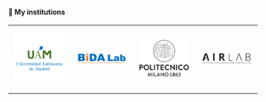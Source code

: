 #### :school: My institutions

<table>
  <tr>
    <td width="25%">
      <div>
        <p align="center"><img src="../assets/img/experiences/uam.png" style="width:90%;height:auto;"></p>
      </div>
    </td>
    <td width="25%">
      <div>
        <p align="center"><img src="../assets/img/experiences/bida.png" style="width:90%;height:auto;"></p>
      </div>
    </td>
    <td width="25%">
      <div>
        <p align="center"><img src="../assets/img/experiences/polimi.png" style="width:90%;height:auto;"></p>
      </div>
    </td>
    <td width="25%">
      <div>
        <p align="center"><img src="../assets/img/experiences/airlab.png" style="width:90%;height:auto;"></p>
      </div>
    </td>
  </tr>
</table>